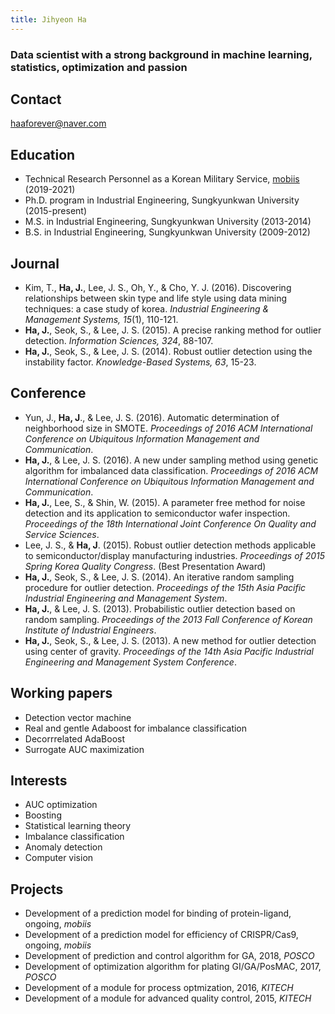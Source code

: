 ```yaml
---
title: Jihyeon Ha
---
```



### Data scientist with a strong background in machine learning, statistics, optimization and passion


Contact
---------
haaforever@naver.com


Education
---------
- Technical Research Personnel as a Korean Military Service, [mobiis](http://www.mobiis.com/) (2019-2021)
- Ph.D. program in Industrial Engineering, Sungkyunkwan University (2015-present)
- M.S. in Industrial Engineering, Sungkyunkwan University (2013-2014)
- B.S. in Industrial Engineering, Sungkyunkwan University (2009-2012)


Journal
---------
- Kim, T., **Ha, J.**, Lee, J. S., Oh, Y., & Cho, Y. J. (2016). Discovering relationships between skin type and life style using data mining techniques: a case study of korea. _Industrial Engineering & Management Systems, 15_(1), 110-121.
- **Ha, J.**, Seok, S., & Lee, J. S. (2015). A precise ranking method for outlier detection. _Information Sciences, 324_, 88-107.
- **Ha, J.**, Seok, S., & Lee, J. S. (2014). Robust outlier detection using the instability factor. _Knowledge-Based Systems, 63_, 15-23.


Conference
---------
- Yun, J., **Ha, J**., & Lee, J. S. (2016). Automatic determination of neighborhood size in SMOTE. _Proceedings of 2016 ACM International Conference on Ubiquitous Information Management and Communication_.
- **Ha, J.**, & Lee, J. S. (2016). A new under sampling method using genetic algorithm for imbalanced data classification. _Proceedings of 2016 ACM International Conference on Ubiquitous Information Management and Communication_.
- **Ha, J.**, Lee, S., & Shin, W. (2015). A parameter free method for noise detection and its application to semiconductor wafer inspection. _Proceedings of the 18th International Joint Conference On Quality and Service Sciences_.
- Lee, J. S., & **Ha, J**. (2015). Robust outlier detection methods applicable to semiconductor/display manufacturing industries. _Proceedings of 2015 Spring Korea Quality Congress_. (Best Presentation Award)
- **Ha, J.**, Seok, S., & Lee, J. S. (2014). An iterative random sampling procedure for outlier detection. _Proceedings of the 15th Asia Pacific Industrial Engineering and Management System_.
- **Ha, J.**, & Lee, J. S. (2013). Probabilistic outlier detection based on random sampling. _Proceedings of the 2013 Fall Conference of Korean Institute of Industrial Engineers_.
- **Ha, J.**, Seok, S., & Lee, J. S. (2013). A new method for outlier detection using center of gravity. _Proceedings of the 14th Asia Pacific Industrial Engineering and Management System Conference_.


Working papers
--------
- Detection vector machine
- Real and gentle Adaboost for imbalance classification
- Decorrrelated AdaBoost
- Surrogate AUC maximization


Interests
--------
- AUC optimization
- Boosting
- Statistical learning theory
- Imbalance classification
- Anomaly detection
- Computer vision


Projects
--------
- Development of a prediction model for binding of protein-ligand, ongoing, _mobiis_
- Development of a prediction model for efficiency of CRISPR/Cas9, ongoing, _mobiis_
- Development of prediction and control algorithm for GA, 2018, _POSCO_
- Development of optimization algorithm for plating GI/GA/PosMAC, 2017, _POSCO_
- Development of a module for process optmization, 2016, _KITECH_
- Development of a module for advanced quality control, 2015, _KITECH_
